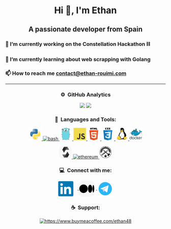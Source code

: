 <!--
**Ethanol48/Ethanol48** is a ✨ _special_ ✨ repository because its `README.md` (this file) appears on your GitHub profile.

Here are some ideas to get you started:

- 🔭 I’m currently working on ...
- 🌱 I’m currently learning ...
- 👯 I’m looking to collaborate on ...
- 🤔 I’m looking for help with ...
- 💬 Ask me about ...
- 📫 How to reach me: ...
- 😄 Pronouns: ...
- ⚡ Fun fact: ...
-->
<div style="text-align: center;">
  <h1 align="center">Hi 👋, I'm Ethan</h1>
  <h2 align="center">A passionate developer from Spain </h2>
</div>



###  🔭 I’m currently working on the Constellation Hackathon ⛓ 
###  🌱 I’m currently learning about web scrapping with Golang
###  📫 How to reach me <a href="mailto:contact@ethan-rouimi.com">contact@ethan-rouimi.com</a>

---
  
<!-- 
  ![Ethan's GitHub stats](https://github-readme-stats-livid-one-80.vercel.app/api?username=ethanol48&show_icons=true&bg_color=000000&text_color=f7f7f7&border_color=000000&ring_color=f79000&icon_color=f79000&title_color=f5f5f5&text_bold=false&count_private=true&card_width=500px)

  ![Top Langs](https://github-readme-stats-livid-one-80.vercel.app/api/top-langs/?username=ethanol48&bg_color=000000&text_color=f7f7f7&border_color=000000&count_private=true&layout=compact&title_color=f5f5f5&text_bold=true&hide=jupyter%20notebook&langs_count=6&hide_title=true&card_width=450px)
   -->

<!-- <h3 align="center"> :zap: Recent Activity </h3> -->



<!--START_SECTION:activity-->


<!--END_SECTION:activity-->











  
 <h3 align="center">⚙️ &nbsp;GitHub Analytics</h3>

<p align="center">
  <img height="180em" src="https://github-readme-stats-livid-one-80.vercel.app/api?username=ethanol48&show_icons=true&bg_color=000000&text_color=f7f7f7&border_color=000000&ring_color=f79000&icon_color=f79000&title_color=f5f5f5&text_bold=false&count_private=true&card_width=500px"/>
  <img height="180em" src="https://github-readme-stats-livid-one-80.vercel.app/api/top-langs/?username=ethanol48&bg_color=000000&text_color=f7f7f7&border_color=000000&count_private=true&title_color=f5f5f5&text_bold=true&hide=jupyter%20notebook,scss,JavaScript,css&langs_count=6&hide_title=true&card_width=450px"/>
</a>
</p>


<h3 align="center">🧰 &nbsp;Languages and Tools:</h3>
<p align="center">
<a href="https://www.python.org" target="_blank" rel="noreferrer"> 
<img src="https://raw.githubusercontent.com/devicons/devicon/master/icons/python/python-original.svg" alt="python" width="40" height="40"/> </a><a href="https://www.gnu.org/software/bash/" target="_blank" rel="noreferrer">
<img src="https://external-content.duckduckgo.com/iu/?u=https%3A%2F%2Fraw.githubusercontent.com%2Fodb%2Fofficial-bash-logo%2Fmaster%2Fassets%2FLogos%2FIcons%2FPNG%2F512x512.png&f=1&nofb=1&ipt=a6efe9f555c19d83bb9c7112029a712c4bb78bf752167f4db7200c1a68e35b07&ipo=images" alt="bash" width="40" height="40"/> </a><a href="https://golang.org" target="_blank" rel="noreferrer"> 
<img src="https://raw.githubusercontent.com/devicons/devicon/master/icons/go/go-original.svg" alt="go" width="40" height="40"/> </a><a href="https://developer.mozilla.org/en-US/docs/Web/JavaScript" target="_blank" rel="noreferrer"> 
<img src="https://raw.githubusercontent.com/devicons/devicon/master/icons/javascript/javascript-original.svg" alt="javascript" width="40" height="40"/> </a><a href="https://www.w3.org/html/" target="_blank" rel="noreferrer"> 
<img src="https://raw.githubusercontent.com/devicons/devicon/master/icons/html5/html5-original-wordmark.svg" alt="html5" width="40" height="40"/> </a><a href="https://www.w3schools.com/css/" target="_blank" rel="noreferrer"> 
<img src="https://raw.githubusercontent.com/devicons/devicon/master/icons/css3/css3-original-wordmark.svg" alt="css3" width="40" height="40"/> </a><a href="https://git-scm.com/" target="_blank" rel="noreferrer"> 
<a href="https://www.linux.org/" target="_blank" rel="noreferrer"> <img src="https://raw.githubusercontent.com/devicons/devicon/master/icons/linux/linux-original.svg" alt="linux" width="40" height="40"/> </a>
<a href="https://www.docker.com/" target="_blank" rel="noreferrer"> <img src="https://raw.githubusercontent.com/devicons/devicon/master/icons/docker/docker-original-wordmark.svg" alt="docker" width="40" height="40"/> </a>

<div align="center">
<a href="https://soliditylang.org/" target="_blank" rel="noreferrer"> <img src="https://raw.githubusercontent.com/Ethanol48/ProfileResources/master/images/solidity.svg" alt="solidity" width="40" height="40"/> </a>
<a href="https://ethereum.org" target="_blank" rel="noreferrer"> <img src="https://raw.githubusercontent.com/ethereum/ethereum-org-website/dev/static/logo.svg" alt="ethereum" width="40" height="40"/> </a>
<a href="https://book.getfoundry.sh/" target="_blank" rel="noreferrer"> <img src="https://github.com/foundry-rs/foundry/blob/master/.github/logo.png" alt="foundry" width="40" height="40"/> </a>




                                                                                                                                                                                                                                                                                                                                                                                                                                                                                                                          
</a>


  
</p>



<h3 align="center">💻 &nbsp;Connect with me:</h3>
<p align="center">
<a href="https://www.linkedin.com/in/ethan-rouimi" target="blank"><img align="center" src="https://raw.githubusercontent.com/devicons/devicon/master/icons/linkedin/linkedin-original.svg" alt="https://www.linkedin.com/in/ethan-rouimi" height="50" width="50"/></a>&nbsp; &nbsp;<a href="https://ethan-rouimi.medium.com/"> <img align="center" src="https://raw.githubusercontent.com/Ethanol48/ProfileResources/master/images/medium.svg" alt="https://www.medium.com/@ethan-rouimi" height="50" width="50" /></a>&nbsp;<a href="https://t.me/EthanRouimi"> <img align="center" src="https://raw.githubusercontent.com/Ethanol48/ProfileResources/master/images/telegram.svg" alt="https://t.me/EthanRouimi" height="50" width="50" /></a>
</p>

<h3 align="center">☕️ &nbsp;Support:</h3>
<p align="center"><a href="https://www.buymeacoffee.com/ethan48"> <img align="center" src="https://cdn.buymeacoffee.com/buttons/v2/default-yellow.png" height="50" width="210" alt="https://www.buymeacoffee.com/ethan48" /></a></p><br><br>

